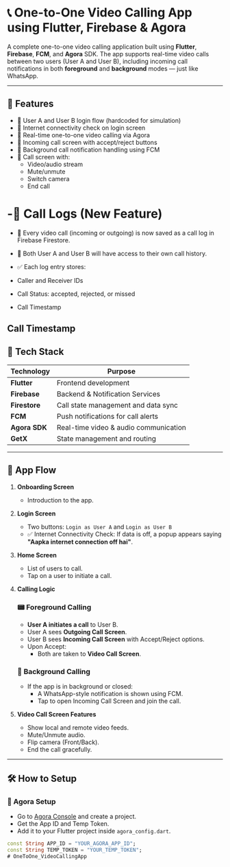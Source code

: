 # 📞 One-to-One Video Calling App using Flutter, Firebase & Agora

A complete one-to-one video calling application built using **Flutter**, **Firebase**, **FCM**, and **Agora** SDK. The app supports real-time video calls between two users (User A and User B), including incoming call notifications in both **foreground** and **background** modes — just like WhatsApp.

---

## 🚀 Features

- 👥 User A and User B login flow (hardcoded for simulation)
- 📶 Internet connectivity check on login screen
- 📲 Real-time one-to-one video calling via Agora
- 🔔 Incoming call screen with accept/reject buttons
- 🔕 Background call notification handling using FCM
- 🎥 Call screen with:
    - Video/audio stream
    - Mute/unmute
    - Switch camera
    - End call 
  
# -📝 Call Logs (New Feature)

- 📒 Every video call (incoming or outgoing) is now saved as a call log in Firebase Firestore.

- 🔁 Both User A and User B will have access to their own call history.

- ✅ Each log entry stores:

- Caller and Receiver IDs

- Call Status: accepted, rejected, or missed

- Call Timestamp

Call Timestamp
---

## 🧩 Tech Stack

| Technology     | Purpose                                      |
|----------------|----------------------------------------------|
| **Flutter**     | Frontend development                        |
| **Firebase**    | Backend & Notification Services              |
| **Firestore**   | Call state management and data sync         |
| **FCM**         | Push notifications for call alerts          |
| **Agora SDK**   | Real-time video & audio communication       |
| **GetX**        | State management and routing                |

---

## 📱 App Flow

1. **Onboarding Screen**
    - Introduction to the app.

2. **Login Screen**
    - Two buttons: `Login as User A` and `Login as User B`
    - ✅ Internet Connectivity Check: If data is off, a popup appears saying **"Aapka internet connection off hai"**.

3. **Home Screen**
    - List of users to call.
    - Tap on a user to initiate a call.

4. **Calling Logic**

   ### 📟 Foreground Calling

    - **User A initiates a call** to User B.
    - User A sees **Outgoing Call Screen**.
    - User B sees **Incoming Call Screen** with Accept/Reject options.
    - Upon Accept:
        - Both are taken to **Video Call Screen**.

   ### 🔕 Background Calling

    - If the app is in background or closed:
        - A WhatsApp-style notification is shown using FCM.
        - Tap to open Incoming Call Screen and join the call.

5. **Video Call Screen Features**

    - Show local and remote video feeds.
    - Mute/Unmute audio.
    - Flip camera (Front/Back).
    - End the call gracefully.

---

## 🛠️ How to Setup

### 🔐 Agora Setup
- Go to [Agora Console](https://console.agora.io/) and create a project.
- Get the App ID and Temp Token.
- Add it to your Flutter project inside `agora_config.dart`.

```dart
const String APP_ID = "YOUR_AGORA_APP_ID";
const String TEMP_TOKEN = "YOUR_TEMP_TOKEN";
#   O n e T o O n e _ V i d e o C a l l i n g A p p  
 